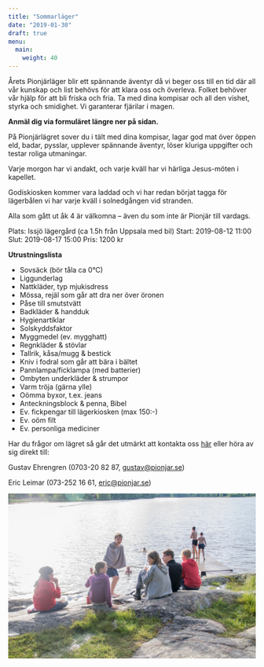 ```yaml
---
title: "Sommarläger"
date: "2019-01-30"
draft: true
menu:
  main:
    weight: 40
---
```

Årets Pionjärläger blir ett spännande äventyr då vi beger oss till en tid där all vår kunskap och list behövs för att klara oss och överleva. Folket behöver vår hjälp för att bli friska och fria. Ta med dina kompisar och all den vishet, styrka och smidighet. Vi garanterar fjärilar i magen.

**Anmäl dig via formuläret längre ner på sidan.**

På Pionjärlägret sover du i tält med dina kompisar, lagar god mat över öppen eld, badar, pysslar, upplever spännande äventyr, löser kluriga uppgifter och testar roliga utmaningar.

Varje morgon har vi andakt, och varje kväll har vi härliga Jesus-möten i kapellet.

Godiskiosken kommer vara laddad och vi har redan börjat tagga för lägerbålen vi har varje kväll i solnedgången vid stranden.

Alla som gått ut åk 4 är välkomna – även du som inte är Pionjär till vardags.

Plats: Issjö lägergård (ca 1.5h från Uppsala med bil)
Start: 2019-08-12 11:00
Slut: 2019-08-17 15:00
Pris: 1200 kr

**Utrustningslista**
- Sovsäck (bör tåla ca 0°C)
- Liggunderlag
- Nattkläder, typ mjukisdress
- Mössa, rejäl som går att dra ner över öronen
- Påse till smutstvätt
- Badkläder & handduk
- Hygienartiklar
- Solskyddsfaktor
- Myggmedel (ev. mygghatt)
- Regnkläder & stövlar
- Tallrik, kåsa/mugg & bestick
- Kniv i fodral som går att bära i bältet
- Pannlampa/ficklampa (med batterier)
- Ombyten underkläder & strumpor
- Varm tröja (gärna ylle)
- Oömma byxor, t.ex. jeans
- Anteckningsblock & penna, Bibel
- Ev. fickpengar till lägerkiosken (max 150:-)
- Ev. oöm filt
- Ev. personliga mediciner

Har du frågor om lägret så går det utmärkt att kontakta oss [här](/om) eller höra av sig direkt till:

Gustav Ehrengren (0703-20 82 87, gustav@pionjar.se)

Eric Leimar (073-252 16 61, eric@pionjar.se)

<div class="cognito">
<script src="https://services.cognitoforms.com/s/Pc_BlvCVZ0KvtrrWxwatIw"></script>
<script>Cognito.load("forms", { id: "5" });</script>
</div>

<img src="/lager/bad-issjo.jpg" alt="Mountain View">
